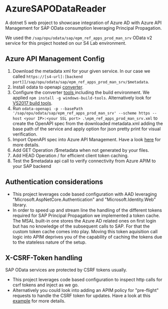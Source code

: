 # AzureSAPODataReader
A dotnet 5 web project to showcase integration of Azure AD with Azure API Management for SAP OData consumption leveraging Principal Propagation.

We used the `/sap/opu/odata/sap/epm_ref_apps_prod_man_srv` OData v2 service for this project hosted on our S4 Lab environment.

## Azure API Management Config
1. Download the metadata xml for your given service. In our case we called `https://[s4-url]:[backend port]]/sap/opu/odata/sap/epm_ref_apps_prod_man_srv/$metadata`.
2. Install odata to openapi [converter](https://github.com/oasis-tcs/odata-openapi).
3. Configure the converter [tools ](https://github.com/oasis-tcs/odata-openapi/tree/main/tools) including the build environment. We applied `npm install -g windows-build-tools`. Alternatively look for [VS2017 build tools](https://my.visualstudio.com/Downloads?q=Visual+Studio+2017).
4. Run `odata-openapi -p --basePath '/sap/opu/odata/sap/epm_ref_apps_prod_man_srv' --scheme https --host <your IP>:<your SSL port> .\epm_ref_apps_prod_man_srv.xml` to create the OpenAPI spec from the downloaded metadata.xml adding the base path of the service and apply option for json pretty print for visual verification.
5. Import OpenAPI spec into Azure API Management. Have a look [here](https://docs.microsoft.com/en-us/azure/api-management/import-api-from-oas) for more details.
6. Add GET Operation /$metadata when not generated by your files.
6. Add HEAD Operation / for efficient client token caching.
7. Test the $metadata api call to verify connectivity from Azure APIM to your SAP backend

## Authentication considerations
- This project leverages code based configuration with AAD leveraging "Microsoft.AspNetCore.Authentication" and "Microsoft.Identity.Web" library.
- In order to speed up and stream line the handling of the different tokens required for SAP Principal Propagation we implemented a token cache. The MSAL built-in one stores the Azure AD related ones on first login but has no knowledge of the subsequent calls to SAP. For that the custom token cache comes into play. Moving this token aquisition call logic into APIM deprives you of the capability of caching the tokens due to the stateless nature of the setup.

## X-CSRF-Token handling
SAP OData services are protected by CSRF tokens usually.
- This project leverages code based configuration to inspect http calls for csrf tokens and inject as we go.
- Alternatively you could look into adding an APIM policy for "pre-flight" requests to handle the CSRF token for updates. Have a look at this [example](https://docs.microsoft.com/en-us/azure/api-management/policies/get-x-csrf-token-from-sap-gateway) for more details.